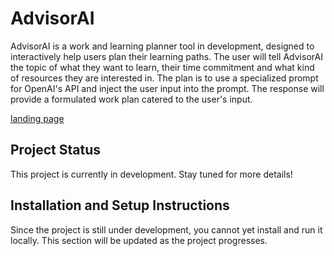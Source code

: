 # AdvisorAI

AdvisorAI is a work and learning planner tool in development, designed to interactively help users plan their learning paths. The user will tell AdvisorAI the topic of what they want to learn, their time commitment and what kind of resources they are interested in. The plan is to use a specialized prompt for OpenAI's API and inject the user input into the prompt. The response will provide a formulated work plan catered to the user's input.

[landing page](https://github.com/MMcBreezy/AdvisorAI/blob/main/images/landing-page.png)

## Project Status

This project is currently in development. Stay tuned for more details!

## Installation and Setup Instructions

Since the project is still under development, you cannot yet install and run it locally. This section will be updated as the project progresses.
